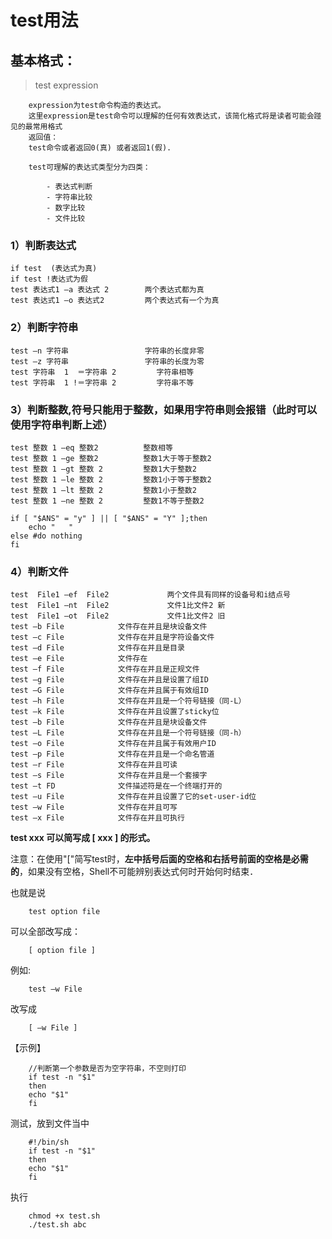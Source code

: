 # test用法

## 基本格式：

> test expression

```shell
    expression为test命令构造的表达式。
    这里expression是test命令可以理解的任何有效表达式，该简化格式将是读者可能会踫见的最常用格式
    返回值：
    test命令或者返回0(真) 或者返回1(假).

    test可理解的表达式类型分为四类：

        - 表达式判断
        - 字符串比较
        - 数字比较
        - 文件比较
```

### 1）判断表达式

```shell
if test  (表达式为真)
if test !表达式为假
test 表达式1 –a 表达式 2        两个表达式都为真
test 表达式1 –o 表达式2         两个表达式有一个为真
```

### 2）判断字符串

```shell
test –n 字符串                 字符串的长度非零
test –z 字符串                 字符串的长度为零
test 字符串  1  ＝字符串 2         字符串相等
test 字符串  1 !＝字符串 2         字符串不等
```

### 3）判断整数,符号只能用于整数，如果用字符串则会报错（此时可以使用字符串判断上述）

```shell
test 整数 1 –eq 整数2          整数相等
test 整数 1 –ge 整数2          整数1大于等于整数2
test 整数 1 –gt 整数 2         整数1大于整数2
test 整数 1 –le 整数 2         整数1小于等于整数2
test 整数 1 –lt 整数 2         整数1小于整数2
test 整数 1 –ne 整数 2         整数1不等于整数2

if [ "$ANS" = "y" ] || [ "$ANS" = "Y" ];then
    echo "   "
else #do nothing
fi
```

### 4）判断文件

```shell
test  File1 –ef  File2             两个文件具有同样的设备号和i结点号
test  File1 –nt  File2             文件1比文件2 新
test  File1 –ot  File2             文件1比文件2 旧
test –b File            文件存在并且是块设备文件
test –c File            文件存在并且是字符设备文件
test –d File            文件存在并且是目录
test –e File            文件存在
test –f File            文件存在并且是正规文件
test –g File            文件存在并且是设置了组ID
test –G File            文件存在并且属于有效组ID
test –h File            文件存在并且是一个符号链接（同-L）
test –k File            文件存在并且设置了sticky位
test –b File            文件存在并且是块设备文件
test –L File            文件存在并且是一个符号链接（同-h）
test –o File            文件存在并且属于有效用户ID
test –p File            文件存在并且是一个命名管道
test –r File            文件存在并且可读
test –s File            文件存在并且是一个套接字
test –t FD              文件描述符是在一个终端打开的
test –u File            文件存在并且设置了它的set-user-id位
test –w File            文件存在并且可写
test –x File            文件存在并且可执行
```

**test xxx 可以简写成 [  xxx  ] 的形式。**

注意：在使用"["简写test时，**左中括号后面的空格和右括号前面的空格是必需的**，如果没有空格，Shell不可能辨别表达式何时开始何时结束．

也就是说

```shell
    test option file
```

可以全部改写成：

```shell
    [ option file ]
```

例如:

```shell
    test –w File
```

改写成

```shell
    [ –w File ]
```

【示例】

```shell
    //判断第一个参数是否为空字符串，不空则打印
    if test -n "$1"
    then
    echo "$1"
    fi
```

测试，放到文件当中

```shell
    #!/bin/sh
    if test -n "$1"
    then
    echo "$1"
    fi
```

执行

```shell
    chmod +x test.sh
    ./test.sh abc
```
